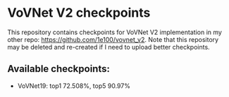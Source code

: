 # VoVNet V2 checkpoints

This repository contains checkpoints for VoVNet V2 implementation in my other repo: https://github.com/1e100/vovnet_v2.
Note that this repository may be deleted and re-created if I need to upload better checkpoints.

## Available checkpoints:

 * VoVNet19: top1 72.508%, top5 90.97%
